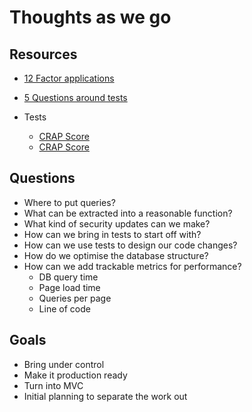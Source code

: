 # Thoughts as we go

## Resources

- [12 Factor applications](https://12factor.net/)
- [5 Questions around tests](https://medium.com/javascript-scene/what-every-unit-test-needs-f6cd34d9836d)

- Tests
	- [CRAP Score](https://stackoverflow.com/questions/4731774/how-to-read-improve-c-r-a-p-index-calculated-by-php)
	- [CRAP Score](https://testing.googleblog.com/2011/02/this-code-is-crap.html)

## Questions

- Where to put queries?
- What can be extracted into a reasonable function?
- What kind of security updates can we make?
- How can we bring in tests to start off with?
- How can we use tests to design our code changes?
- How do we optimise the database structure?
- How can we add trackable metrics for performance?
	- DB query time
	- Page load time
	- Queries per page
	- Line of code

## Goals

- Bring under control
- Make it production ready
- Turn into MVC
- Initial planning to separate the work out
